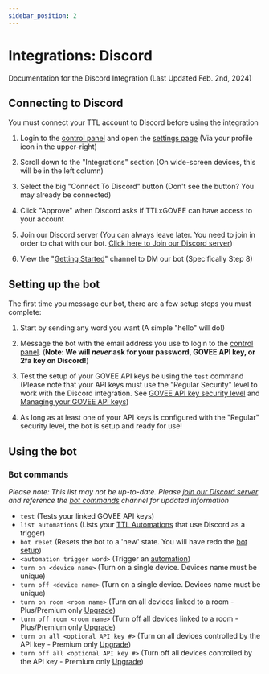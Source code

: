 ```yaml
---
sidebar_position: 2
---
```


# Integrations: Discord

Documentation for the Discord Integration (Last Updated Feb. 2nd, 2024)

## Connecting to Discord

You must connect your TTL account to Discord before using the integration

1. Login to the [control panel](https://govee.tinkertechlab.com/dash) and open the [settings page](https://govee.tinkertechlab.com/settings) (Via your profile icon in the upper-right)

2. Scroll down to the "Integrations" section (On wide-screen devices, this will be in the left column)

3. Select the big "Connect To Discord" button (Don't see the button? You may already be connected)

4. Click "Approve" when Discord asks if TTLxGOVEE can have access to your account

5. Join our Discord server (You can always leave later. You need to join in order to chat with our bot. [Click here to Join our Discord server](https://discord.gg/gbmjfFe79x))

6. View the "[Getting Started](https://discord.com/channels/1203793630448455770/1203802134823305237)" channel to DM our bot (Specifically Step 8)

## Setting up the bot

The first time you message our bot, there are a few setup steps you must complete:

1. Start by sending any word you want (A simple "hello" will do!)

2. Message the bot with the email address you use to login to the [control panel](https://govee.tinkertechlab.com/dash). (**Note: We will _never_ ask for your password, GOVEE API key, or 2fa key on Discord!**)

3. Test the setup of your GOVEE API keys be using the `test` command (Please note that your API keys must use the "Regular Security" level to work with the Discord integration. See [GOVEE API key security level](/docs/GOVEE-API-Keys/security-levels) and [Managing your GOVEE API keys](/docs/GOVEE-API-Keys/using-multiple-keys))

4. As long as at least one of your API keys is configured with the "Regular" security level, the bot is setup and ready for use!

## Using the bot

### Bot commands

_Please note: This list may not be up-to-date. Please [join our Discord server](https://discord.gg/gbmjfFe79x) and reference the [bot commands](https://discord.com/channels/1203793630448455770/1203860648178745394) channel for updated information_

- `test` (Tests your linked GOVEE API keys)
- `list automations` (Lists your [TTL Automations](https://govee.tinkertechlab.com/automations) that use Discord as a trigger)
- `bot reset` (Resets the bot to a 'new' state. You will have redo the [bot setup](#setting-up-the-bot))
- `<automation trigger word>` (Trigger an [automation](https://govee.tinkertechlab.com/automations))
- `turn on <device name>` (Turn on a single device. Devices name must be unique)
- `turn off <device name>` (Turn on a single device. Devices name must be unique)
- `turn on room <room name>` (Turn on all devices linked to a room - Plus/Premium only [Upgrade](/docs/upgrading))
- `turn off room <room name>` (Turn off all devices linked to a room - Plus/Premium only [Upgrade](/docs/upgrading))
- `turn on all <optional API key #>` (Turn on all devices controlled by the API key - Premium only [Upgrade](/docs/upgrading))
- `turn off all <optional API key #>` (Turn off all devices controlled by the API key - Premium only [Upgrade](/docs/upgrading))